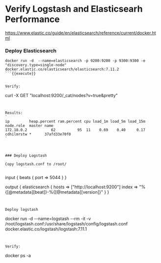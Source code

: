 # Verify Logstash and Elasticsearh Performance


https://www.elastic.co/guide/en/elasticsearch/reference/current/docker.html


### Deploy Elasticsearch
```
docker run -d  --name=elasticsearch -p 9200:9200 -p 9300:9300 -e "discovery.type=single-node" docker.elastic.co/elasticsearch/elasticsearch:7.11.2
```{{execute}}


Verify:
```
curl -X GET "localhost:9200/_cat/nodes?v=true&pretty"
```{{execute}}


Results:
`
ip         heap.percent ram.percent cpu load_1m load_5m load_15m node.role  master name
172.18.0.2           62          95  11    0.69    0.40     0.17 cdhilmrstw *      37afd33e70f0
`



### Deploy Logstash

Copy logstash.conf to /root/


```
input {
  beats {
    port => 5044
  }
}

output {
  elasticsearch {
    hosts => ["http://localhost:9200"]
    index => "%{[@metadata][beat]}-%{[@metadata][version]}" 
  }
}
```{{copy}}


Deploy logstash
```
docker run -d  --name=logstash --rm -it -v /root/logstash.conf:/usr/share/logstash/config/logstash.conf docker.elastic.co/logstash/logstash:7.11.1
```{{execute}}


Verify:
```
docker ps -a
```{{execute}}
